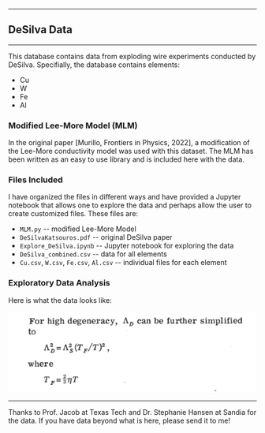
____
## DeSilva Data
____
This database contains data from exploding wire experiments conducted by DeSilva. Specifially, the database contains elements:
* Cu
* W
* Fe
* Al

### Modified Lee-More Model (MLM)

In the original paper [Murillo, Frontiers in Physics, 2022], a modification of the Lee-More conductivity model was used with this dataset. The MLM has been written as an easy to use library and is included here with the data.

### Files Included 

I have organized the files in different ways and have provided a Jupyter notebook that allows one to explore the data and perhaps allow the user to create customized files. These files are:
* `MLM.py` -- modified Lee-More Model
* `DeSilvaKatsouros.pdf` -- original DeSilva paper
* `Explore_DeSilva.ipynb` -- Jupyter notebook for exploring the data
* `DeSilva_combined.csv` -- data for all elements
* `Cu.csv`, `W.csv`, `Fe.csv`, `Al.csv` -- individual files for each element

### Exploratory Data Analysis

Here is what the data looks like:

![](image.png)


____
Thanks to Prof. Jacob at Texas Tech and Dr. Stephanie Hansen at Sandia for the data. If you have data beyond what is here, please send it to me! 



